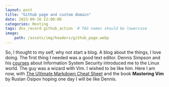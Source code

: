 ```yaml
---
layout: post
title: "Github page and custom domain"
date: 2023-09-16 22:00:00
categories: Hosting
tags: dns_record github_action  # TAG names should be lowercase
image:
    path: /assets/img/headers/github_page.webp
---
```

So, I thought to my self, why not start a blog. A blog about the things, I love doing. The first thing I needed was a good text editor. Dennis Simpson and his [courses](https://zonzorp.github.io/) about Information System Security introduced me to the Linux world. The guy was a wizard with Vim. I wished to be like him. Here I am now, with [The Ultimate Markdown Cheat Sheet](https://towardsdatascience.com/the-ultimate-markdown-cheat-sheet-3d3976b31a0) and the book **Mastering Vim** by Ruslan Osipov hoping one day I will be like Dennis.

